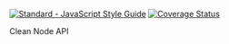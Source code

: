 [![Standard - JavaScript Style Guide](https://img.shields.io/badge/code%20style-standard-brightgreen.svg)](https://standardjs.com/)
[![Coverage Status](https://coveralls.io/repos/github/joaofeitoza13/clean-node-api/badge.svg?branch=main)](https://coveralls.io/github/joaofeitoza13/clean-node-api?branch=main)

Clean Node API
